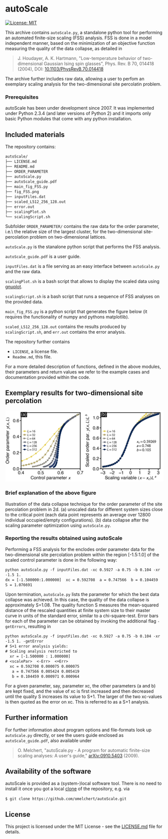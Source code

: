 # autoScale 

[![License: MIT](https://img.shields.io/badge/License-MIT-green.svg)](https://opensource.org/licenses/MIT)

This archive contains `autoScale.py`, a standalone python tool for performing an
automated finite-size scaling (FSS) analysis. FSS is done in a model
independent manner, based on the minimization of an objective function
measuring the quality of the data collapse, as detailed in 

>  J. Houdayer, A. K. Hartmann, "Low-temperature behavior of two-dimensional Gaussian Ising spin glasses", Phys. Rev. B 70, 014418 (2004), DOI: [10.1103/PhysRevB.70.014418](https://doi.org/10.1103/PhysRevB.70.014418)

The archive further includes raw data, allowing a user to perfom an exemplary
scaling analysis for the  two-dimensional site percolatin problem. 


### Prerequisites

autoScale has been under development since 2007. It was implemented under
Python 2.3.4 (and later versions of Python 2) and it imports only basic Python
modules that come with any python installation. 

## Included materials

The repository contains: 

```
autoScale/
├── LICENSE.md
├── README.md
├── ORDER_PARAMETER
├── autoScale.py
├── autoScale_guide.pdf
├── main_fig_FSS.py
├── fig_FSS.png
├── inputFiles.dat
├── scaled_L512_256_128.out
├── error.out
├── scalingPlot.sh
└── scalingScript.sh
```

Subfolder `ORDER_PARAMETER/` contains the raw data for the order parameter,
i.e.\ the relative size of the largest cluster, for the two-dimensional
site-percolation problem on two-dimensional lattices.

`autoScale.py` is the stanalone python script that performs the FSS analysis.

`autoScale_guide.pdf` is a user guide.

`inputFiles.dat` is a file serving as an easy interface between `autoScale.py`
and the raw data.

`scalingPlot.sh` is a bash script that allows to display the scaled data using [gnuplot](http://gnuplot.sourceforge.net).

`scalingScript.sh` is a bash script that runs a sequence of FSS analyses on the provided data.

`main_fig_FSS.py` is a python script that generates the figure below (it requires the functionality of numpy and pythons matplotlib).

`scaled_L512_256_128.out` contains the results produced by `scalingScript.sh`, and `err.out` contains the error analysis.

The repository further contains
* `LICENSE`, a license file.
* `Readme.md`, this file.

For a more detailed description of functions, defined in the above modules,
their parameters and return values we refer to the example cases and
documentation provided within the code.

## Exemplary results for two-dimensional site percolation 

![alt text](https://github.com/omelchert/autoScale/blob/main/fig_FSS.png)

### Brief explanation of the above figure

Illustration of the data collapse technique for the order parameter of the site
percolation problem in 2d. (a) unscaled data for different system sizes close
to the critical point (each data point represents an average over 12800
individual occupied/empty configurations). (b) data collapse after the scaling
parameter optimization using `autoScale.py`.

### Reporting the results obtained using autoScale

Performing a FSS analysis for the enclodes order parameter data for the
two-dimensional site percolation problem within the region [-1.5:1.0] of the
scaled control parameter is done in the following way:

```
python autoScale.py -f inputFiles.dat -xc 0.5927 -a 0.75 -b 0.104 -xr -1.5 1.
dx = [-1.500000:1.000000]  xc = 0.592708  a = 0.747566  b = 0.104459  S = 1.076691 
```

Upon termination, `autoScale.py` lists the parameter for which the best data collapse
was achieved. In this case, the quality of the data collapse is approximately S=1.08.
The quality function S measures the mean-squared distance of the rescaled
quantities at finite system size to their master curve in units of the standard
error, similar to a chi-square-test.
Error bars for each of the parameter can be obtained by invoking the additional flag
`-getErrors`, resulting in 

```
python autoScale.py -f inputFiles.dat -xc 0.5927 -a 0.75 -b 0.104 -xr -1.5 1. -getError
# S+1 error analysis yields:
# Scaling analysis restricted to
  xr = [-1.500000 : 1.000000]
# <scalePar>  <-Err>  <+Err>
  xc = 0.592708 0.000075 0.000075
   a = 0.747566 0.005424 0.005419
   b = 0.104459 0.000971 0.000964
```

For a given parameter, say, parameter xc, the other parameters (a and b) are
kept fixed, and the value of xc is first increased and then decreased until the
quality S increases its value to S+1. The larger of the two xc-values is then
quoted as the error on xc. This is referred to as a S+1 analysis.


## Further information

For further information about program options and file-formats look up
`autoScale.py` directly, or see the users guide enclosed as
`autoScale_guide.pdf`, also available under 

> O. Melchert, "autoScale.py - A program for automatic finite-size scaling analyses: A user's guide,"  [arXiv:0910.5403](https://arxiv.org/abs/0910.5403) (2009).

## Availability of the software

autoScale is provided as a (system-)local software tool. There is no need to install it once you
got a local
[clone](https://help.github.com/en/github/creating-cloning-and-archiving-repositories/cloning-a-repository)
of the repository, e.g. via

``$ git clone https://github.com/omelchert/autoScale.git``

## License 

This project is licensed under the MIT License - see the
[LICENSE.md](LICENSE.md) file for details.

